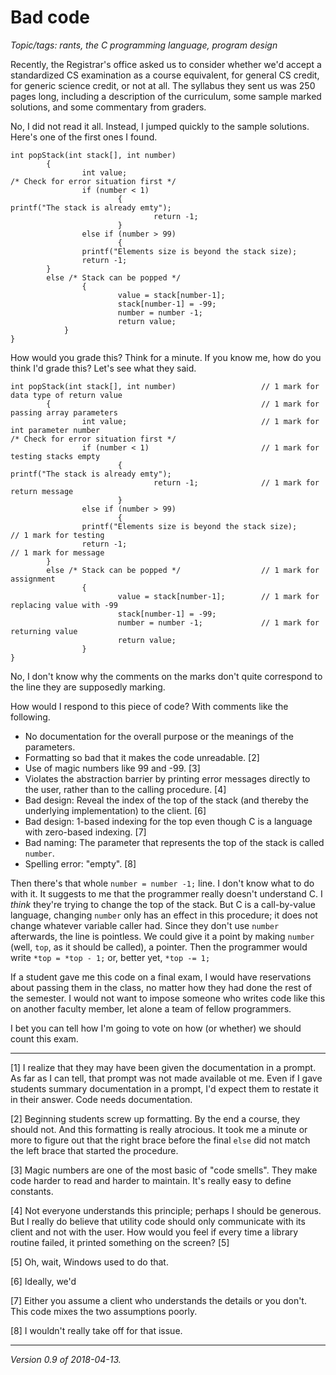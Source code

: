 Bad code
========

*Topic/tags: rants, the C programming language, program design*

Recently, the Registrar's office asked us to consider whether we'd accept
a standardized CS examination as a course equivalent, for general CS credit,
for generic science credit, or not at all.  The syllabus they sent us was
250 pages long, including a description of the curriculum, some sample
marked solutions, and some commentary from graders.

No, I did not read it all.  Instead, I jumped quickly to the sample
solutions.  Here's one of the first ones I found.

    int popStack(int stack[], int number)
            {
                    int value;
    /* Check for error situation first */
                    if (number < 1)
                            {
    printf("The stack is already emty");
                                    return -1;
                            }
                    else if (number > 99)
                            {
                    printf("Elements size is beyond the stack size);
                    return -1;
            }
            else /* Stack can be popped */
                    {
                            value = stack[number-1];
                            stack[number-1] = -99;
                            number = number -1;
                            return value;
                }
    }

How would you grade this?  Think for a minute.  If you know me, how do
you think I'd grade this?  Let's see what they said.

    int popStack(int stack[], int number)                   // 1 mark for data type of return value
            {                                               // 1 mark for passing array parameters
                    int value;                              // 1 mark for int parameter number
    /* Check for error situation first */
                    if (number < 1)                         // 1 mark for testing stacks empty
                            {
    printf("The stack is already emty");
                                    return -1;              // 1 mark for return message
                            }
                    else if (number > 99)
                            {
                    printf("Elements size is beyond the stack size);        // 1 mark for testing
                    return -1;                                              // 1 mark for message
            }
            else /* Stack can be popped */                  // 1 mark for assignment
                    {
                            value = stack[number-1];        // 1 mark for replacing value with -99
                            stack[number-1] = -99;
                            number = number -1;             // 1 mark for returning value
                            return value;
                    }
    }

No, I don't know why the comments on the marks don't quite correspond to
the line they are supposedly marking.

How would I respond to this piece of code?  With comments like the following.

* No documentation for the overall purpose or the meanings of the
  parameters.
* Formatting so bad that it makes the code unreadable. [2]
* Use of magic numbers like 99 and -99. [3]
* Violates the abstraction barrier by printing error messages directly
  to the user, rather than to the calling procedure. [4]
* Bad design: Reveal the index of the top of the stack (and thereby
  the underlying implementation) to the client. [6]
* Bad design: 1-based indexing for the top even though C is a language
  with zero-based indexing. [7]
* Bad naming: The parameter that represents the top of the stack is 
  called `number`.
* Spelling error: "empty". [8]

Then there's that whole `number = number -1;` line.  I don't know what
to do with it.  It suggests to me that the programmer really doesn't
understand C.  I *think* they're trying to change the top of the stack.
But C is a call-by-value language, changing `number` only has an effect
in this procedure; it does not change whatever variable caller had. Since
they don't use `number` afterwards, the line is pointless.  We could give
it a point by making `number` (well, `top`, as it should be called),
a pointer.  Then the programmer would write `*top = *top - 1;` or,
better yet, `*top -= 1;`

If a student gave me this code on a final exam, I would have reservations
about passing them in the class, no matter how they had done the rest
of the semester.  I would not want to impose someone who writes code
like this on another faculty member, let alone a team of fellow
programmers.

I bet you can tell how I'm going to vote on how (or whether) we should
count this exam.

---

[1] I realize that they may have been given the documentation in a prompt.
As far as I can tell, that prompt was not made available ot me.  Even if
I gave students summary documentation in a prompt, I'd expect them to 
restate it in their answer.  Code needs documentation.

[2] Beginning students screw up formatting.  By the end a course, they
should not.  And this formatting is really atrocious.  It took me a minute
or more to figure out that the right brace before the final `else`
did not match the left brace that started the procedure.

[3] Magic numbers are one of the most basic of "code smells".  They make
code harder to read and harder to maintain.  It's really easy to define
constants.

[4] Not everyone understands this principle; perhaps I should be generous.
But I really do believe that utility code should only communicate with
its client and not with the user.  How would you feel if every time a
library routine failed, it printed something on the screen?  [5]

[5] Oh, wait, Windows used to do that.

[6] Ideally, we'd 

[7] Either you assume a client who understands the details or you don't.
This code mixes the two assumptions poorly.

[8] I wouldn't really take off for that issue.

---

*Version 0.9 of 2018-04-13.*
